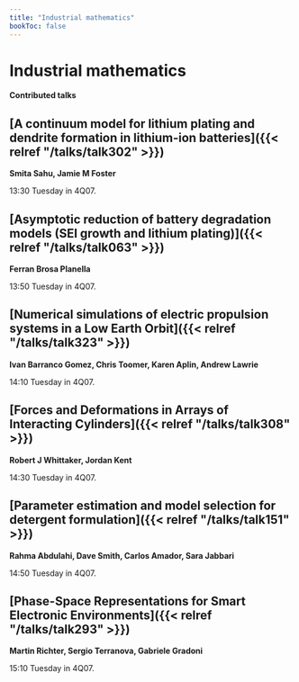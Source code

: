 ```yaml
---
title: "Industrial mathematics"
bookToc: false
---
```


# Industrial mathematics

**Contributed talks**


## [A continuum model for lithium plating and dendrite formation in lithium-ion batteries]({{< relref "/talks/talk302" >}})

**Smita Sahu, Jamie M Foster**

13:30 Tuesday in 4Q07.


## [Asymptotic reduction of battery degradation models (SEI growth and lithium plating)]({{< relref "/talks/talk063" >}})

**Ferran Brosa Planella**

13:50 Tuesday in 4Q07.


## [Numerical simulations of electric propulsion systems in a Low Earth Orbit]({{< relref "/talks/talk323" >}})

**Ivan Barranco Gomez, Chris Toomer, Karen Aplin, Andrew Lawrie**

14:10 Tuesday in 4Q07.


## [Forces and Deformations in Arrays of Interacting Cylinders]({{< relref "/talks/talk308" >}})

**Robert J Whittaker, Jordan Kent**

14:30 Tuesday in 4Q07.


## [Parameter estimation and model selection for detergent formulation]({{< relref "/talks/talk151" >}})

**Rahma Abdulahi, Dave Smith, Carlos Amador, Sara Jabbari**

14:50 Tuesday in 4Q07.


## [Phase-Space Representations for Smart Electronic Environments]({{< relref "/talks/talk293" >}})

**Martin Richter, Sergio Terranova, Gabriele Gradoni**

15:10 Tuesday in 4Q07.


